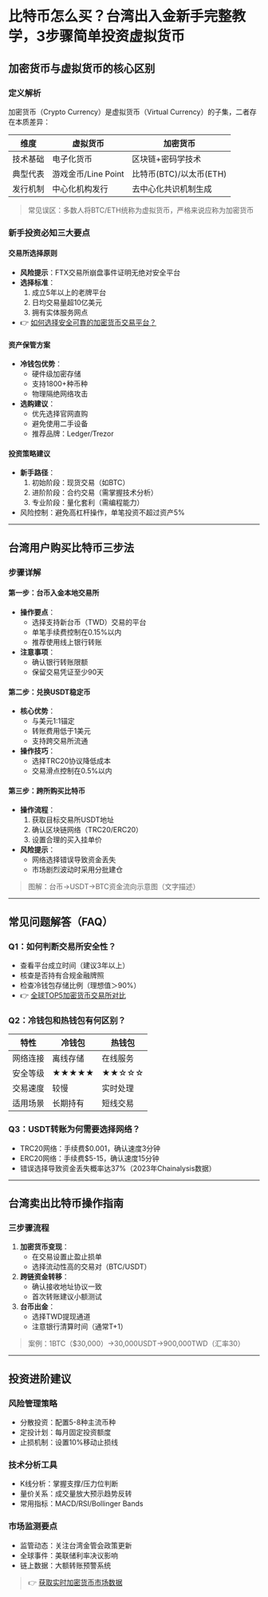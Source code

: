 # 比特币怎么买？台湾出入金新手完整教学，3步骤简单投资虚拟货币

## 加密货币与虚拟货币的核心区别

### 定义解析
加密货币（Crypto Currency）是虚拟货币（Virtual Currency）的子集，二者存在本质差异：

| 维度          | 虚拟货币               | 加密货币                     |
|---------------|------------------------|------------------------------|
| 技术基础      | 电子化货币             | 区块链+密码学技术            |
| 典型代表      | 游戏金币/Line Point    | 比特币(BTC)/以太币(ETH)      |
| 发行机制      | 中心化机构发行         | 去中心化共识机制生成         |

> 常见误区：多数人将BTC/ETH统称为虚拟货币，严格来说应称为加密货币

### 新手投资必知三大要点

#### 交易所选择原则
- **风险提示**：FTX交易所崩盘事件证明无绝对安全平台
- **选择标准**：
  1. 成立5年以上的老牌平台
  2. 日均交易量超10亿美元
  3. 拥有实体服务网点
- 👉 [如何选择安全可靠的加密货币交易平台？](https://bit.ly/okx_welcome)

#### 资产保管方案
- **冷钱包优势**：
  - 硬件级加密存储
  - 支持1800+种币种
  - 物理隔绝网络攻击
- **选购建议**：
  - 优先选择官网直购
  - 避免使用二手设备
  - 推荐品牌：Ledger/Trezor

#### 投资策略建议
- **新手路径**：
  1. 初始阶段：现货交易（如BTC）
  2. 进阶阶段：合约交易（需掌握技术分析）
  3. 专业阶段：量化套利（需编程能力）
- 风险控制：避免高杠杆操作，单笔投资不超过资产5%

---

## 台湾用户购买比特币三步法

### 步骤详解

#### 第一步：台币入金本地交易所
- **操作要点**：
  - 选择支持新台币（TWD）交易的平台
  - 单笔手续费控制在0.15%以内
  - 推荐使用线上银行转账
- **注意事项**：
  - 确认银行转账限额
  - 保留交易凭证至少90天

#### 第二步：兑换USDT稳定币
- **核心优势**：
  - 与美元1:1锚定
  - 转账费用低于1美元
  - 支持跨交易所流通
- **操作技巧**：
  - 选择TRC20协议降低成本
  - 交易滑点控制在0.5%以内

#### 第三步：跨所购买比特币
- **操作流程**：
  1. 获取目标交易所USDT地址
  2. 确认区块链网络（TRC20/ERC20）
  3. 设置合理的买入挂单价
- **风险提示**：
  - 网络选择错误导致资金丢失
  - 市场剧烈波动时采用分批建仓

> 图解：台币→USDT→BTC资金流向示意图（文字描述）

---

## 常见问题解答（FAQ）

### Q1：如何判断交易所安全性？
- 查看平台成立时间（建议3年以上）
- 核查是否持有合规金融牌照
- 检查冷钱包存储比例（理想值＞90%）
- 👉 [全球TOP5加密货币交易所对比](https://bit.ly/okx_welcome)

### Q2：冷钱包和热钱包有何区别？
| 特性         | 冷钱包       | 热钱包       |
|--------------|--------------|--------------|
| 网络连接     | 离线存储     | 在线服务     |
| 安全等级     | ★★★★★       | ★★☆☆☆       |
| 交易速度     | 较慢         | 实时处理     |
| 适用场景     | 长期持有     | 短线交易     |

### Q3：USDT转账为何需要选择网络？
- TRC20网络：手续费$0.001，确认速度3分钟
- ERC20网络：手续费$5-15，确认速度15分钟
- 错误选择导致资金丢失概率达37%（2023年Chainalysis数据）

---

## 台湾卖出比特币操作指南

### 三步骤流程
1. **加密货币变现**：
   - 在交易设置止盈止损单
   - 选择流动性高的交易对（BTC/USDT）
2. **跨链资金转移**：
   - 确认接收地址协议一致
   - 首次转账建议小额测试
3. **台币出金**：
   - 选择TWD提现通道
   - 注意银行清算时间（通常T+1）

> 案例：1BTC（$30,000）→30,000USDT→900,000TWD（汇率30）

---

## 投资进阶建议

### 风险管理策略
- 分散投资：配置5-8种主流币种
- 定投计划：每月固定投资额度
- 止损机制：设置10%移动止损线

### 技术分析工具
- K线分析：掌握支撑/压力位判断
- 量价关系：成交量放大预示趋势反转
- 常用指标：MACD/RSI/Bollinger Bands

### 市场监测要点
- 监管动态：关注台湾金管会政策更新
- 全球事件：美联储利率决议影响
- 链上数据：大额转账预警系统

> 👉 [获取实时加密货币市场数据](https://bit.ly/okx_welcome)